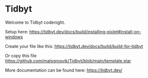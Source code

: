# Tidbyt
Welcome to Tidbyt codenight.

Setup here:
https://tidbyt.dev/docs/build/installing-pixlet#install-on-windows

Create your file like this:
https://tidbyt.dev/docs/build/build-for-tidbyt

Or copy this file https://github.com/matsgrosvik/Tidbyt/blob/main/template.star

More documentation can be found here:
https://tidbyt.dev/
